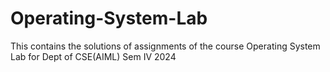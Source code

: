 # Operating-System-Lab
This contains the solutions of assignments of the course Operating System Lab for Dept of CSE(AIML) Sem IV 2024
